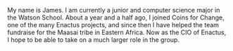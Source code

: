 My name is James. I am currently a junior and computer science major in the Watson School. About a year and a half ago, I joined Coins for Change, one of the many Enactus projects, and since then I have helped the team fundraise for the Maasai tribe in Eastern Africa. Now as the CIO of Enactus, I hope to be able to take on a much larger role in the group.